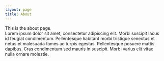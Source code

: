 ```yaml
---
layout: page
title: About
---
```


This is the about page.<br />
Lorem ipsum dolor sit amet, consectetur adipiscing elit. Morbi suscipit lacus id feugiat condimentum. Pellentesque habitant morbi tristique senectus et netus et malesuada fames ac turpis egestas. Pellentesque posuere mattis dapibus. Cras condimentum sed mauris in suscipit. Morbi varius elit vitae nulla ornare molestie.